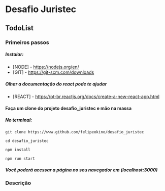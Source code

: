 # Desafio Juristec

## TodoList

### Primeiros passos
##### Instalar:
* [NODE] - https://nodejs.org/en/
* [GIT] - https://git-scm.com/downloads

##### Olhar a documentação do react pode te ajudar
* [REACT] - https://pt-br.reactjs.org/docs/create-a-new-react-app.html

#### Faça um clone do projeto desafio_juristec e mão na massa
##### No terminal:
```
git clone https://www.github.com/felipeokino/desafio_juristec 

cd desafio_juristec

npm install

npm run start
```

##### Você poderá acessar a página no seu navegador em (localhost:3000)
  
### Descrição

